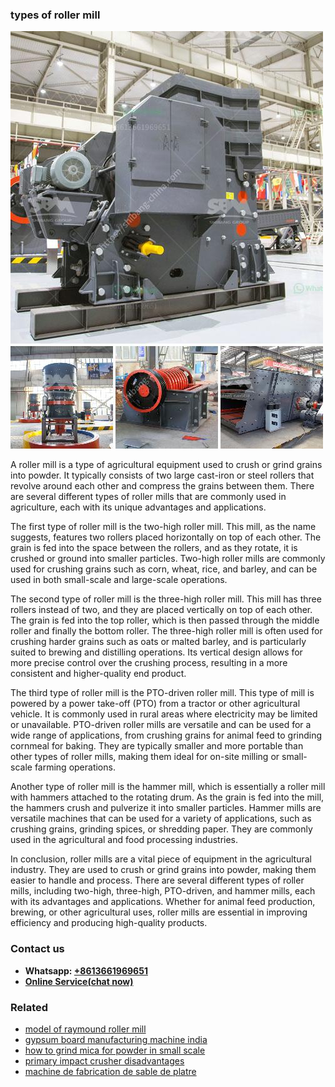 <h3>types of roller mill</h3><img src='1708497129.jpg' alt=''><p>A roller mill is a type of agricultural equipment used to crush or grind grains into powder. It typically consists of two large cast-iron or steel rollers that revolve around each other and compress the grains between them. There are several different types of roller mills that are commonly used in agriculture, each with its unique advantages and applications.</p><p>The first type of roller mill is the two-high roller mill. This mill, as the name suggests, features two rollers placed horizontally on top of each other. The grain is fed into the space between the rollers, and as they rotate, it is crushed or ground into smaller particles. Two-high roller mills are commonly used for crushing grains such as corn, wheat, rice, and barley, and can be used in both small-scale and large-scale operations.</p><p>The second type of roller mill is the three-high roller mill. This mill has three rollers instead of two, and they are placed vertically on top of each other. The grain is fed into the top roller, which is then passed through the middle roller and finally the bottom roller. The three-high roller mill is often used for crushing harder grains such as oats or malted barley, and is particularly suited to brewing and distilling operations. Its vertical design allows for more precise control over the crushing process, resulting in a more consistent and higher-quality end product.</p><p>The third type of roller mill is the PTO-driven roller mill. This type of mill is powered by a power take-off (PTO) from a tractor or other agricultural vehicle. It is commonly used in rural areas where electricity may be limited or unavailable. PTO-driven roller mills are versatile and can be used for a wide range of applications, from crushing grains for animal feed to grinding cornmeal for baking. They are typically smaller and more portable than other types of roller mills, making them ideal for on-site milling or small-scale farming operations.</p><p>Another type of roller mill is the hammer mill, which is essentially a roller mill with hammers attached to the rotating drum. As the grain is fed into the mill, the hammers crush and pulverize it into smaller particles. Hammer mills are versatile machines that can be used for a variety of applications, such as crushing grains, grinding spices, or shredding paper. They are commonly used in the agricultural and food processing industries.</p><p>In conclusion, roller mills are a vital piece of equipment in the agricultural industry. They are used to crush or grind grains into powder, making them easier to handle and process. There are several different types of roller mills, including two-high, three-high, PTO-driven, and hammer mills, each with its advantages and applications. Whether for animal feed production, brewing, or other agricultural uses, roller mills are essential in improving efficiency and producing high-quality products.</p><h3>Contact us</h3><ul><li><strong>Whatsapp:&nbsp;<a href="https://wa.me/8613661969651">+8613661969651</a></strong></li><li><a href="https://swt.shibang-china.com/?git&amp;zhl&amp;types of roller mill"><strong>Online Service(chat now)</strong></a></li></ul><h3>Related</h3><ul><li><a href='model of raymound roller mill.md'>model of raymound roller mill</a></li><li><a href='gypsum board manufacturing machine india.md'>gypsum board manufacturing machine india</a></li><li><a href='how to grind mica for powder in small scale.md'>how to grind mica for powder in small scale</a></li><li><a href='primary impact crusher disadvantages.md'>primary impact crusher disadvantages</a></li><li><a href='machine de fabrication de sable de platre.md'>machine de fabrication de sable de platre</a></li></ul>